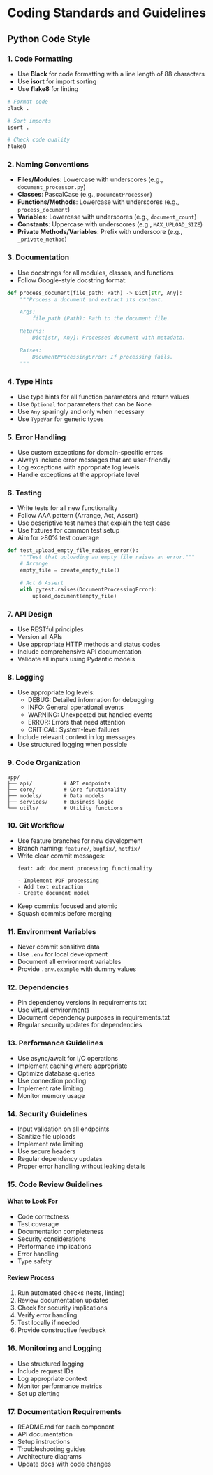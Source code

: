 # Coding Standards and Guidelines

## Python Code Style

### 1. Code Formatting
- Use **Black** for code formatting with a line length of 88 characters
- Use **isort** for import sorting
- Use **flake8** for linting

```bash
# Format code
black .

# Sort imports
isort .

# Check code quality
flake8
```

### 2. Naming Conventions
- **Files/Modules**: Lowercase with underscores (e.g., `document_processor.py`)
- **Classes**: PascalCase (e.g., `DocumentProcessor`)
- **Functions/Methods**: Lowercase with underscores (e.g., `process_document`)
- **Variables**: Lowercase with underscores (e.g., `document_count`)
- **Constants**: Uppercase with underscores (e.g., `MAX_UPLOAD_SIZE`)
- **Private Methods/Variables**: Prefix with underscore (e.g., `_private_method`)

### 3. Documentation
- Use docstrings for all modules, classes, and functions
- Follow Google-style docstring format:

```python
def process_document(file_path: Path) -> Dict[str, Any]:
    """Process a document and extract its content.

    Args:
        file_path (Path): Path to the document file.

    Returns:
        Dict[str, Any]: Processed document with metadata.

    Raises:
        DocumentProcessingError: If processing fails.
    """
```

### 4. Type Hints
- Use type hints for all function parameters and return values
- Use `Optional` for parameters that can be None
- Use `Any` sparingly and only when necessary
- Use `TypeVar` for generic types

### 5. Error Handling
- Use custom exceptions for domain-specific errors
- Always include error messages that are user-friendly
- Log exceptions with appropriate log levels
- Handle exceptions at the appropriate level

### 6. Testing
- Write tests for all new functionality
- Follow AAA pattern (Arrange, Act, Assert)
- Use descriptive test names that explain the test case
- Use fixtures for common test setup
- Aim for >80% test coverage

```python
def test_upload_empty_file_raises_error():
    """Test that uploading an empty file raises an error."""
    # Arrange
    empty_file = create_empty_file()

    # Act & Assert
    with pytest.raises(DocumentProcessingError):
        upload_document(empty_file)
```

### 7. API Design
- Use RESTful principles
- Version all APIs
- Use appropriate HTTP methods and status codes
- Include comprehensive API documentation
- Validate all inputs using Pydantic models

### 8. Logging
- Use appropriate log levels:
  - DEBUG: Detailed information for debugging
  - INFO: General operational events
  - WARNING: Unexpected but handled events
  - ERROR: Errors that need attention
  - CRITICAL: System-level failures
- Include relevant context in log messages
- Use structured logging when possible

### 9. Code Organization
```
app/
├── api/          # API endpoints
├── core/         # Core functionality
├── models/       # Data models
├── services/     # Business logic
└── utils/        # Utility functions
```

### 10. Git Workflow
- Use feature branches for new development
- Branch naming: `feature/`, `bugfix/`, `hotfix/`
- Write clear commit messages:
  ```
  feat: add document processing functionality

  - Implement PDF processing
  - Add text extraction
  - Create document model
  ```
- Keep commits focused and atomic
- Squash commits before merging

### 11. Environment Variables
- Never commit sensitive data
- Use `.env` for local development
- Document all environment variables
- Provide `.env.example` with dummy values

### 12. Dependencies
- Pin dependency versions in requirements.txt
- Use virtual environments
- Document dependency purposes in requirements.txt
- Regular security updates for dependencies

### 13. Performance Guidelines
- Use async/await for I/O operations
- Implement caching where appropriate
- Optimize database queries
- Use connection pooling
- Implement rate limiting
- Monitor memory usage

### 14. Security Guidelines
- Input validation on all endpoints
- Sanitize file uploads
- Implement rate limiting
- Use secure headers
- Regular dependency updates
- Proper error handling without leaking details

### 15. Code Review Guidelines
#### What to Look For
- Code correctness
- Test coverage
- Documentation completeness
- Security considerations
- Performance implications
- Error handling
- Type safety

#### Review Process
1. Run automated checks (tests, linting)
2. Review documentation updates
3. Check for security implications
4. Verify error handling
5. Test locally if needed
6. Provide constructive feedback

### 16. Monitoring and Logging
- Use structured logging
- Include request IDs
- Log appropriate context
- Monitor performance metrics
- Set up alerting

### 17. Documentation Requirements
- README.md for each component
- API documentation
- Setup instructions
- Troubleshooting guides
- Architecture diagrams
- Update docs with code changes
